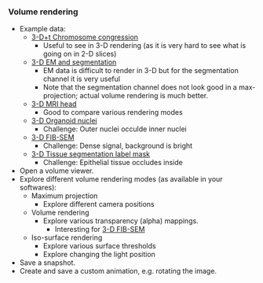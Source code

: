 ### Volume rendering
- Example data:
  - [3-D+t Chromosome congression](https://github.com/NEUBIAS/training-resources/raw/master/image_data/xyzt_8bit__starfish_chromosomes.tif)
    - Useful to see in 3-D rendering (as it is very hard to see what is going on in 2-D slices)
  - [3-D EM and segmentation](https://github.com/NEUBIAS/training-resources/raw/master/image_data/xyzc_8bit__em_synapses_and_labels.tif)
    - EM data is difficult to render in 3-D but for the segmentation channel it is very useful
    - Note that the segmentation channel does not look good in a max-projection; actual volume rendering is much better.
  - [3-D MRI head](https://github.com/NEUBIAS/training-resources/raw/master/image_data/xyz_8bit_calibrated__mri_full_head.tif)
    - Good to compare various rendering modes
  - [3-D Organoid nuclei](https://github.com/NEUBIAS/training-resources/raw/master/image_data/xyz_8bit_calibrated__organoid_nuclei.tif)
    - Challenge: Outer nuclei occulde inner nuclei
  - [3-D FIB-SEM](https://github.com/NEUBIAS/training-resources/raw/master/image_data/xyz_8bit_calibrated__fib_sem_crop.tif)
    - Challenge: Dense signal, background is bright
  - [3-D Tissue segmentation label mask](https://github.com/NEUBIAS/training-resources/raw/master/image_data/xyz_8bit_calibrated_labels__platy_tissues.tif)
    - Challenge: Epithelial tissue occludes inside
- Open a volume viewer.
- Explore different volume rendering modes (as available in your softwares):
  - Maximum projection
    - Explore different camera positions
  - Volume rendering
    - Explore various transparency (alpha) mappings.
      - Interesting for [3-D FIB-SEM](https://github.com/NEUBIAS/training-resources/raw/master/image_data/xyz_8bit_calibrated__fib_sem_crop.tif)
  - Iso-surface rendering
    - Explore various surface thresholds
    - Explore changing the light position
- Save a snapshot.
- Create and save a custom animation, e.g. rotating the image.
